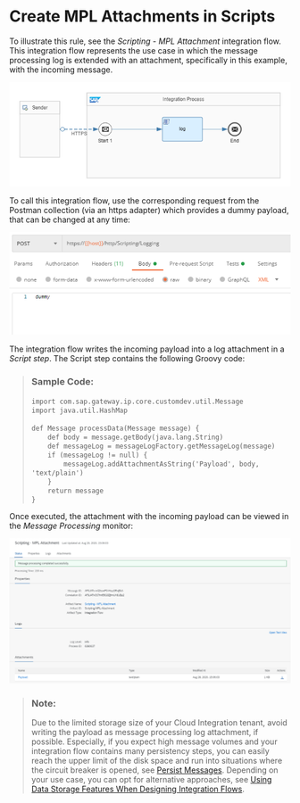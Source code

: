 <!-- loio17dba92e6ed4402f8cb0f05093a34269 -->

# Create MPL Attachments in Scripts

To illustrate this rule, see the *Scripting - MPL Attachment* integration flow. This integration flow represents the use case in which the message processing log is extended with an attachment, specifically in this example, with the incoming message.

![](images/2008_Accessing_MPLs_Integration-Flow_9d1b92a.png)

To call this integration flow, use the corresponding request from the Postman collection \(via an https adapter\) which provides a dummy payload, that can be changed at any time:

![](images/2008_Acessing_MPLs_Postman_8e553aa.png)

The integration flow writes the incoming payload into a log attachment in a *Script step*. The Script step contains the following Groovy code:

> ### Sample Code:  
> ```
> import com.sap.gateway.ip.core.customdev.util.Message
> import java.util.HashMap
> 
> def Message processData(Message message) {
>     def body = message.getBody(java.lang.String) 
>     def messageLog = messageLogFactory.getMessageLog(message)
>     if (messageLog != null) {
>         messageLog.addAttachmentAsString('Payload', body, 'text/plain')
>     }
>     return message
> }
> 
> ```

Once executed, the attachment with the incoming payload can be viewed in the *Message Processing* monitor:

![](images/2008_Accessing_MPLs_Processing_Monitor_51d65e6.png)

> ### Note:  
> Due to the limited storage size of your Cloud Integration tenant, avoid writing the payload as message processing log attachment, if possible. Especially, if you expect high message volumes and your integration flow contains many persistency steps, you can easily reach the upper limit of the disk space and run into situations where the circuit breaker is opened, see [Persist Messages](persist-messages-8c35f3f.md). Depending on your use case, you can opt for alternative approaches, see [Using Data Storage Features When Designing Integration Flows](using-data-storage-features-when-designing-integration-flows-a836b4e.md).


